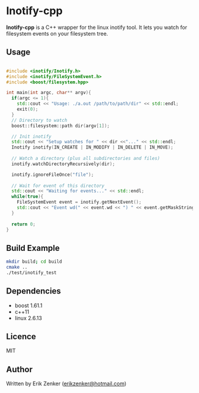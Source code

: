 Inotify-cpp
=======

__Inotify-cpp__ is a C++ wrapper for the linux inotify tool. It lets you watch for 
filesystem events on your filesystem tree. 

## Usage ##
 
  ```c++
  
  #include <inotify/Inotify.h>
  #include <inotify/FileSystemEvent.h>
  #include <boost/filesystem.hpp>
  
  int main(int argc, char** argv){
    if(argc <= 1){
      std::cout << "Usage: ./a.out /path/to/path/dir" << std::endl;
      exit(0);
    }
    // Directory to watch
    boost::filesystem::path dir(argv[1]);
  
    // Init inotify
    std::cout << "Setup watches for " << dir <<"..." << std::endl;
    Inotify inotify(IN_CREATE | IN_MODIFY | IN_DELETE | IN_MOVE);
    
    // Watch a directory (plus all subdirectories and files)
    inotify.watchDirectoryRecursively(dir);
  
    inotify.ignoreFileOnce("file");
    
    // Wait for event of this directory
    std::cout << "Waiting for events..." << std::endl;
    while(true){
      FileSystemEvent event = inotify.getNextEvent();
      std::cout << "Event wd(" << event.wd << ") " << event.getMaskString() << "for " << event.path << " was triggered!" << std::endl;
    }
    
    return 0;
  }
  ``` 

## Build Example ##
```bash
mkdir build; cd build
cmake ..
./test/inotify_test
```

## Dependencies ##
 + boost 1.61.1
 + c++11
 + linux 2.6.13

## Licence
MIT

## Author ##
Written by Erik Zenker (erikzenker@hotmail.com)
